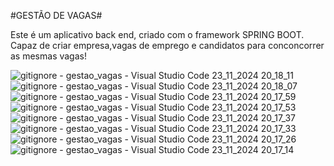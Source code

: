 #GESTÃO DE VAGAS#


Este é um aplicativo back end, criado com o framework SPRING BOOT. Capaz de criar empresa,vagas de emprego e candidatos para conconcorrer as mesmas vagas!


![gitignore - gestao_vagas - Visual Studio Code 23_11_2024 20_18_11](https://github.com/user-attachments/assets/61d4b03d-2464-4b8a-92a4-a829e54cbf0d)
![gitignore - gestao_vagas - Visual Studio Code 23_11_2024 20_18_07](https://github.com/user-attachments/assets/1704c2e7-fb3f-42fa-a7ef-fa553ea3156e)
![gitignore - gestao_vagas - Visual Studio Code 23_11_2024 20_17_59](https://github.com/user-attachments/assets/26a342b1-c0b5-440c-aff2-fd0d2034bcec)
![gitignore - gestao_vagas - Visual Studio Code 23_11_2024 20_17_53](https://github.com/user-attachments/assets/8193ed64-f8d4-46a2-a6d6-a81bd858eafe)
![gitignore - gestao_vagas - Visual Studio Code 23_11_2024 20_17_37](https://github.com/user-attachments/assets/92c1e800-14e8-49ec-8fe5-8bf20ebee2ba)
![gitignore - gestao_vagas - Visual Studio Code 23_11_2024 20_17_33](https://github.com/user-attachments/assets/fde7ee8f-3ab1-498d-8dae-71a41ffaab77)
![gitignore - gestao_vagas - Visual Studio Code 23_11_2024 20_17_26](https://github.com/user-attachments/assets/a1781567-fc98-4d54-8c66-eecc9ef5db2a)
![gitignore - gestao_vagas - Visual Studio Code 23_11_2024 20_17_14](https://github.com/user-attachments/assets/4773e284-c1af-4efb-92cf-ba8981c48f14)
